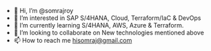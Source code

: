 - 👋 Hi, I’m @somrajroy
- 👀 I’m interested in SAP S/4HANA, Cloud, Terraform/IaC & DevOps
- 🌱 I’m currently learning S/4HANA, AWS, Azure & Terraform.
- 💞️ I’m looking to collaborate on New technologies mentioned above
- 📫 How to reach me hisomraj@gmail.com

<!---
somrajroy/somrajroy is a ✨ special ✨ repository because its `README.md` (this file) appears on your GitHub profile.
You can click the Preview link to take a look at your changes.
--->
